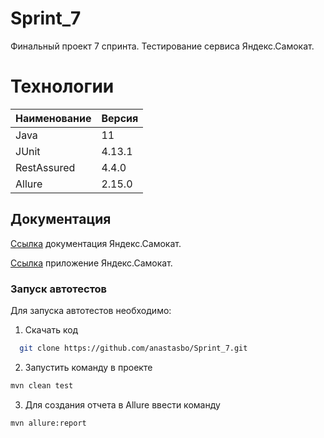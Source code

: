 # Sprint_7

Финальный проект 7 спринта. Тестирование сервиса Яндекс.Самокат.

# Технологии

| Наименование | Версия |
|--------------|--------|
| Java         |    11    |
| JUnit        |    4.13.1    |
| RestAssured  |    4.4.0    |
| Allure       |    2.15.0    |

## Документация

[Ссылка](https://qa-scooter.praktikum-services.ru/docs/) документация Яндекс.Самокат.

[Ссылка](http://qa-scooter.praktikum-services.ru) приложение Яндекс.Самокат.

### Запуск автотестов

Для запуска автотестов необходимо:

1. Скачать код

 ```sh
   git clone https://github.com/anastasbo/Sprint_7.git
   ```

2. Запустить команду в проекте

```sh
mvn clean test
```

3. Для создания отчета в Allure ввести команду

```sh
mvn allure:report
```